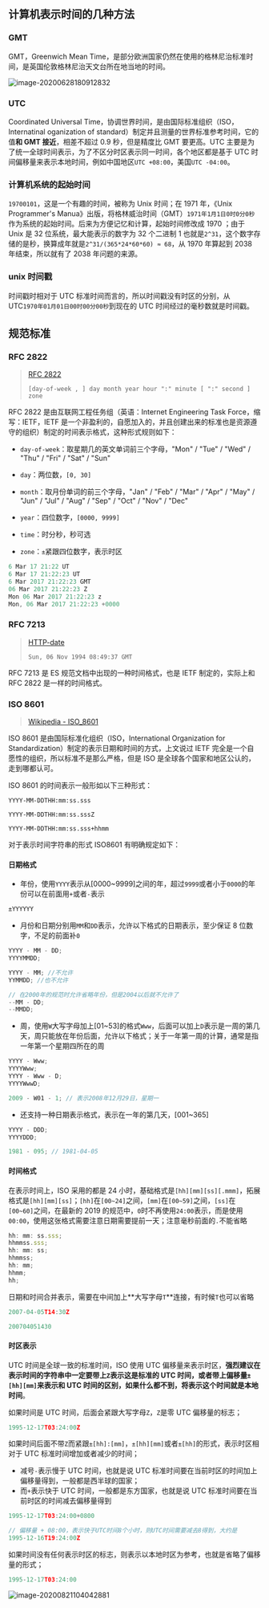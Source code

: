 ## 计算机表示时间的几种方法

### GMT

GMT，Greenwich Mean Time，是部分欧洲国家仍然在使用的格林尼治标准时间，是英国伦敦格林尼治天文台所在地当地的时间。

![image-20200628180912832](../../../public/images/image-20200628180912832.png)

### UTC

Coordinated Universal Time，协调世界时间，是由国际标准组织（ISO，Internatinal oganization of standard）制定并且测量的世界标准参考时间，它的值**和 GMT 接近**，相差不超过 0.9 秒，但是精度比 GMT 要更高。UTC 主要是为了统一全球时间表示，为了不区分时区表示同一时间，各个地区都是基于 UTC 时间偏移量来表示本地时间，例如中国地区`UTC +08:00`，美国`UTC -04:00`。

### 计算机系统的起始时间

`19700101`，这是一个有趣的时间，被称为 Unix 时间；在 1971 年，《Unix Programmer's Manua》出版，将格林威治时间（GMT）`1971年1月1日0时0分0秒`作为系统的起始时间。后来为方便记忆和计算，起始时间修改成 1970 ；由于 Unix 是 32 位系统，最大能表示的数字为 32 个二进制 1 也就是`2^31`，这个数字存储的是秒，换算成年就是`2^31/(365*24*60*60) ≈ 68`，从 1970 年算起到 2038 年结束，所以就有了 2038 年问题的来源。

### unix 时间戳

时间戳时相对于 UTC 标准时间而言的，所以时间戳没有时区的分别，从 UTC`1970年01月01日00时00分00秒`到现在的 UTC 时间经过的毫秒数就是时间戳。

## 规范标准

### RFC 2822

> [RFC 2822](https://tools.ietf.org/html/rfc2822#page-14)
>
> `[day-of-week , ] day month year hour ":" minute [ ":" second ] zone`

RFC 2822 是由互联网工程任务组（英语：Internet Engineering Task Force，缩写：IETF，IETF 是一个非盈利的，自愿加入的，并且创建出来的标准也是资源遵守的组织）制定的时间表示格式，这种形式规则如下：

- `day-of-week`：取星期几的英文单词前三个字母，"Mon" / "Tue" / "Wed" / "Thu" / "Fri" / "Sat" / "Sun"
- `day`：两位数，`[0, 30]`
- `month`：取月份单词的前三个字母，"Jan" / "Feb" / "Mar" / "Apr" / "May" / "Jun" / "Jul" / "Aug" / "Sep" / "Oct" / "Nov" / "Dec"

- `year`：四位数字，`[0000, 9999]`
- `time`：时分秒，秒可选
- `zone`：`±`紧跟四位数字，表示时区

```java
6 Mar 17 21:22 UT
6 Mar 17 21:22:23 UT
6 Mar 2017 21:22:23 GMT
06 Mar 2017 21:22:23 Z
Mon 06 Mar 2017 21:22:23 z
Mon, 06 Mar 2017 21:22:23 +0000
```

### RFC 7213

> [HTTP-date](https://tools.ietf.org/html/rfc7231#section-7.1.1)
>
> `Sun, 06 Nov 1994 08:49:37 GMT`

RFC 7213 是 ES 规范文档中出现的一种时间格式，也是 IETF 制定的，实际上和 RFC 2822 是一样的时间格式。

### ISO 8601

> [Wikipedia - ISO_8601](https://en.wikipedia.org/wiki/ISO_8601)

ISO 8601 是由国际标准化组织（ISO，International Organization for Standardization）制定的表示日期和时间的方式，上文说过 IETF 完全是一个自愿性的组织，所以标准不是那么严格，但是 ISO 是全球各个国家和地区公认的，走到哪都认可。

ISO 8601 的时间表示一般形如以下三种形式：

```shell
YYYY-MM-DDTHH:mm:ss.sss

YYYY-MM-DDTHH:mm:ss.sssZ

YYYY-MM-DDTHH:mm:ss.sss+hhmm
```

对于表示时间字符串的形式 ISO8601 有明确规定如下：

#### 日期格式

- 年份，使用`YYYY`表示从[0000~9999]之间的年，超过`9999`或者小于`0000`的年份可以在前面用`+`或者`-`表示

```javascript
±YYYYYY
```

- 月份和日期分别用`MM`和`DD`表示，允许以下格式的日期表示，至少保证 8 位数字，不足的前面补`0`

```javascript
YYYY - MM - DD;
YYYYMMDD;

YYYY - MM; //不允许
YYMMDD; //也不允许

// 在2000年的规范时允许省略年份，但是2004以后就不允许了
--MM - DD;
--MMDD;
```

- 周，使用`W`大写字母加上[01~53]的格式`Www`，后面可以加上`D`表示是一周的第几天，周只能放在年份后面，允许以下格式；关于一年第一周的计算，通常是指一年第一个星期四所在的周

```javascript
YYYY - Www;
YYYYWww;
YYYY - Www - D;
YYYYWwwD;

2009 - W01 - 1; // 表示2008年12月29日，星期一
```

- 还支持一种日期表示格式，表示在一年的第几天，[001~365]

```javascript
YYYY - DDD;
YYYYDDD;

1981 - 095; // 1981-04-05
```

#### 时间格式

在表示时间上，ISO 采用的都是 24 小时，基础格式是`[hh][mm][ss][.mmm]`，拓展格式是`[hh][mm][ss]`；`[hh]`在`[00~24]`之间，`[mm]`在`[00~59]`之间，`[ss]`在`[00~60]`之间，在最新的 2019 的规范中，`0`时不再使用`24:00`表示，而是使用`00:00`，使用这张格式需要注意日期需要提前一天；注意毫秒前面的`.`不能省略

```javascript
hh: mm: ss.sss;
hhmmss.sss;
hh: mm: ss;
hhmmss;
hh: mm;
hhmm;
hh;
```

日期和时间合并表示，需要在中间加上**大写字母`T`**连接，有时候`T`也可以省略

```javascript
2007-04-05T14:30Z

200704051430
```

#### 时区表示

UTC 时间是全球一致的标准时间，ISO 使用 UTC 偏移量来表示时区，**强烈建议在表示时间的字符串中一定要带上`Z`表示这是标准的 UTC 时间，或者带上偏移量`±[hh][mm]`来表示和 UTC 时间的区别，如果什么都不到，将表示这个时间就是本地时间**。

如果时间是 UTC 时间，后面会紧跟大写字母`Z`，`Z`是零 UTC 偏移量的标志；

```javascript
1995-12-17T03:24:00Z
```

如果时间后面不带`Z`而紧跟`±[hh]:[mm]`，`±[hh][mm]`或者`±[hh]`的形式，表示时区相对于 UTC 标准时间增加或者减少的时间；

- 减号`-`表示慢于 UTC 时间，也就是说 UTC 标准时间要在当前时区的时间加上偏移量得到，一般都是西半球的国家；
- 而`+`表示快于 UTC 时间，一般都是东方国家，也就是说 UTC 标准时间要在当前时区的时间减去偏移量得到

```javascript
1995-12-17T03:24:00+0800

// 偏移量 + 08:00，表示快于UTC时间8个小时，则UTC时间需要减去8得到，大约是
1995-12-16T19:24:00Z
```

如果时间没有任何表示时区的标志，则表示以本地时区为参考，也就是省略了偏移量的形式；

```javascript
1995-12-17T03:24:00
```

![image-20200821104042881](../../../public/images/image-20200821104042881.png)

